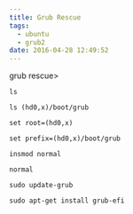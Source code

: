 ```yaml
---
title: Grub Rescue
tags:
  - ubuntu
  - grub2
date: 2016-04-28 12:49:52
---
```


grub rescue&gt;

    ls

    ls (hd0,x)/boot/grub

    set root=(hd0,x)

    set prefix=(hd0,x)/boot/grub

    insmod normal

    normal

    sudo update-grub

    sudo apt-get install grub-efi
